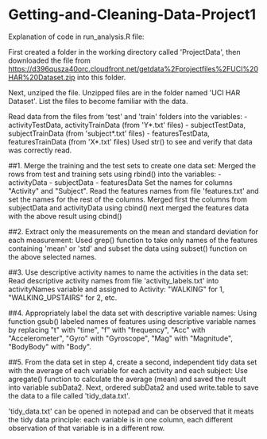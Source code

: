 # Getting-and-Cleaning-Data-Project1

Explanation of code in run_analysis.R file:

First created a folder in the working directory called 'ProjectData',
then downloaded the file from 
https://d396qusza40orc.cloudfront.net/getdata%2Fprojectfiles%2FUCI%20HAR%20Dataset.zip
into this folder.

Next, unziped the file.
Unzipped files are in the folder named 'UCI HAR Dataset'.
List the files to become familiar with the data.

Read data from the files from 'test' and 'train' folders into the variables:
	- activityTestData, activityTrainData (from 'Y*.txt' files)
	- subjectTestData, subjectTrainData (from 'subject*.txt' files)
	- featuresTestData, featuresTrainData (from 'X*.txt' files)
Used str() to see and verify that data was correctly read.

##1. Merge the training and the test sets to create one data set:
Merged the rows from test and training sets using rbind() into the variables:
	- activityData
	- subjectData
	- featuresData
Set the names for columns "Activity" and "Subject".
Read the features names from file 'features.txt' and set the names for the rest of the columns.
Merged first the columns from subjectData and activityData using cbind()
next merged the features data with the above result using cbind()

##2. Extract only the measurements on the mean and standard deviation for each measurement:
Used grep() function to take only names of the features containing 'mean' or 'std'
and subset the data using subset() function on the above selected names.
 
##3. Use descriptive activity names to name the activities in the data set:
Read descriptive activity names from file 'activity_labels.txt' into activityNames variable
and assigned to Activity:
"WALKING" for 1, "WALKING_UPSTAIRS" for 2, etc.

##4. Appropriately label the data set with descriptive variable names:
Using function gsub() labeled names of features using descriptive variable names by replacing 
"t" with "time", 
"f" with "frequency", 
"Acc" with "Accelerometer", 
"Gyro" with "Gyroscope", 
"Mag" with "Magnitude", 
"BodyBody" with "Body".

##5. From the data set in step 4, create a second, independent tidy data set with the average of each variable for each activity and each subject:
Use agregate() function to calculate the average (mean) and saved the result into variable subData2.
Next, ordered subData2 and used write.table to save the data to a file called 'tidy_data.txt'.

'tidy_data.txt' can be opened in notepad and can be observed that it meats the tidy data principle:
each variable is in one column, each different observation of that variable is in a different row.






